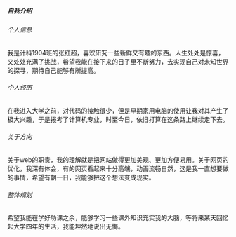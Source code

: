 ##### 自我介绍

###### 个人信息

我是计科1904班的张红超，喜欢研究一些新鲜又有趣的东西。人生处处是惊喜，又处处充满了挑战，希望我能在接下来的日子里不断努力，去实现自己对未知世界的探寻，期待自己能够有所提高。

###### 个人经历

在我进入大学之前，对代码的接触很少，但是早期家用电脑的使用让我对其产生了极大兴趣，于是报考了计算机专业，时至今日，依旧打算在这条路上继续走下去。

###### 关于方向

关于web的职责，我的理解就是把网站做得更加美观、更加方便易用。关于网页的优化，我深有体会，有的网页看起来十分高端，动画流畅自然，这是我一直想要做的事情，希望有朝一日，我能够把这个想法变成现实。

###### 整体规划

希望我能在学好功课之余，能够学习一些课外知识充实我的大脑，等将来某天回忆起大学四年的生活，我能坦然地说出无悔。